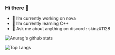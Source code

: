 ### Hi there 👋

- 🔭 I’m currently working on nova
- 🌱 I’m currently learning C++
- 💬 Ask me about anything on discord : skinz#1128

![Anurag's github stats](https://github-readme-stats.vercel.app/api?username=skinz3&show_icons=true)

![Top Langs](https://github-readme-stats.vercel.app/api/top-langs/?username=skinz3&layout=compact)




